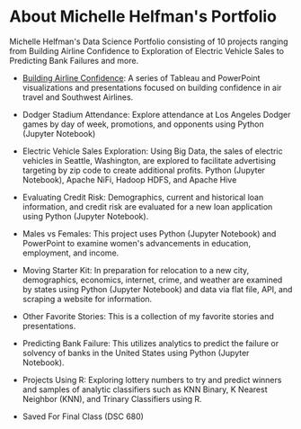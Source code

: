 <link rel="stylesheet" href="/assets/css/main.css">

# About Michelle Helfman's Portfolio
Michelle Helfman's Data Science Portfolio consisting of 10 projects ranging from Building Airline Confidence to Exploration of Electric Vehicle Sales to Predicting Bank Failures and more.

*	[Building Airline Confidence](Building-Airline-Confidence/README.md):  A series of Tableau and PowerPoint visualizations and presentations focused on building confidence in air travel and Southwest Airlines.

*	Dodger Stadium Attendance:  Explore attendance at Los Angeles Dodger games by day of week, promotions, and opponents using Python (Jupyter Notebook)

*	Electric Vehicle Sales Exploration:  Using Big Data, the sales of electric vehicles in Seattle, Washington, are explored to facilitate advertising targeting by zip code to create additional profits.  Python (Jupyter Notebook), Apache NiFi, Hadoop HDFS, and Apache Hive

*	Evaluating Credit Risk:  Demographics, current and historical loan information, and credit risk are evaluated for a new loan application using Python (Jupyter Notebook).

*	Males vs Females:  This project uses Python (Jupyter Notebook) and PowerPoint to examine women's advancements in education, employment, and income.

*	Moving Starter Kit:  In preparation for relocation to a new city, demographics, economics, internet, crime, and weather are examined by states using Python (Jupyter Notebook) and data via flat file, API, and scraping a website for information.

*	Other Favorite Stories:  This is a collection of my favorite stories and presentations.

*	Predicting Bank Failure:  This utilizes analytics to predict the failure or solvency of banks in the United States using Python (Jupyter Notebook).

*	Projects Using R:  Exploring lottery numbers to try and predict winners and samples of analytic classifiers such as KNN Binary, K Nearest Neighbor (KNN), and Trinary Classifiers using R.

*	Saved For Final Class (DSC 680)

